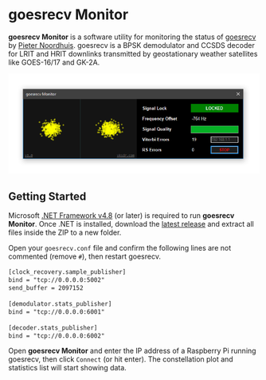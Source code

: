# goesrecv Monitor
**goesrecv Monitor** is a software utility for monitoring the status of [goesrecv](https://github.com/pietern/goestools) by [Pieter Noordhuis](https://twitter.com/pnoordhuis). goesrecv is a BPSK demodulator and CCSDS decoder for LRIT and HRIT downlinks transmitted by geostationary weather satellites like GOES-16/17 and GK-2A.

<p align="center"><img src="screenshot.png"></p>

## Getting Started
Microsoft [.NET Framework v4.8](https://dotnet.microsoft.com/download/dotnet-framework/thank-you/net48-web-installer) (or later) is required to run **goesrecv Monitor**. Once .NET is installed, download the [latest release](https://github.com/sam210723/goesrecv-monitor/releases/latest/download/goesrecv-monitor.zip) and extract all files inside the ZIP to a new folder.

Open your ```goesrecv.conf``` file and confirm the following lines are not commented (remove ```#```), then restart goesrecv.
```
[clock_recovery.sample_publisher]
bind = "tcp://0.0.0.0:5002"
send_buffer = 2097152

[demodulator.stats_publisher]
bind = "tcp://0.0.0.0:6001"

[decoder.stats_publisher]
bind = "tcp://0.0.0.0:6002"
```

Open **goesrecv Monitor** and enter the IP address of a Raspberry Pi running goesrecv, then click ```Connect``` (or hit enter). The constellation plot and statistics list will start showing data.
